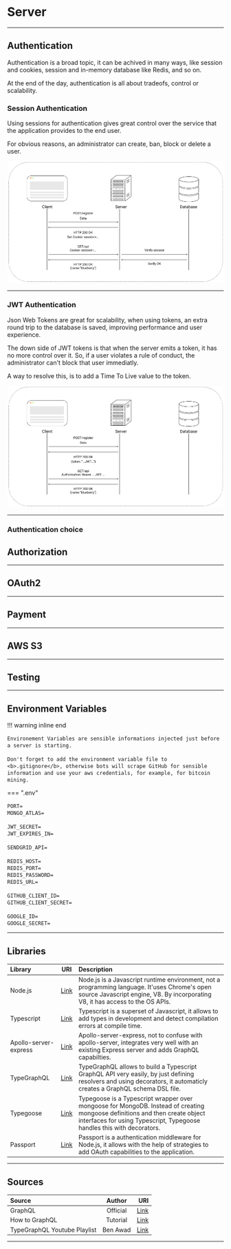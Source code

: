 # Server

<hr/>

## Authentication

Authentication is a broad topic, it can be achived in many ways, like session and cookies, session and in-memory database like Redis, and so on.

At the end of the day, authentication is all about tradeofs, control or scalability.

### Session Authentication

Using sessions for authentication gives great control over the service that the application provides to the end user.

For obvious reasons, an administrator can create, ban, block or delete a user.

![sessionAuthentication](./images/sessionAuthentication.png)

<hr/>

### JWT Authentication

Json Web Tokens are great for scalability, when using tokens, an extra round trip to the database is saved, improving performance and user experience.

The down side of JWT tokens is that when the server emits a token, it has no more control over it. So, if a user violates a rule of conduct, the administrator can't block that user immediatly.

A way to resolve this, is to add a Time To Live value to the token.

![jwtAuthentication](./images/jwtAuthentication.png)

<hr/>

### Authentication choice

## Authorization

<hr/>

## OAuth2

<hr/>

## Payment

<hr/>

## AWS S3

<hr/>

## Testing

<hr/>

## Environment Variables

!!! warning inline end

    Environement Variables are sensible informations injected just before a server is starting.

    Don't forget to add the environment variable file to <b>.gitignore</b>, otherwise bots will scrape GitHub for sensible information and use your aws credentials, for example, for bitcoin mining.

=== ".env"

```
PORT=
MONGO_ATLAS=

JWT_SECRET=
JWT_EXPIRES_IN=

SENDGRID_API=

REDIS_HOST=
REDIS_PORT=
REDIS_PASSWORD=
REDIS_URL=

GITHUB_CLIENT_ID=
GITHUB_CLIENT_SECRET=

GOOGLE_ID=
GOOGLE_SECRET=
```

<hr/>

## Libraries

| Library               |                                     URI                                      | Description                                                                                                                                                                                           |
| :-------------------- | :--------------------------------------------------------------------------: | :---------------------------------------------------------------------------------------------------------------------------------------------------------------------------------------------------- |
| Node.js               |                        [Link](https://nodejs.org/en/)                        | Node.js is a Javascript runtime environment, not a programming language. It'uses Chrome's open source Javascript engine, V8. By incorporating V8, it has access to the OS APIs.                       |
| Typescript            |                   [Link](https://www.typescriptlang.org/)                    | Typescript is a superset of Javascript, it allows to add types in development and detect compilation errors at compile time.                                                                          |
| Apollo-server-express | [Link](https://www.apollographql.com/docs/apollo-server/v1/servers/express/) | Apollo-server-express, not to confuse with apollo-server, integrates very well with an existing Express server and adds GraphQL capabilties.                                                          |
| TypeGraphQL           |                       [Link](https://typegraphql.com/)                       | TypeGraphQL allows to build a Typescript GraphQL API very easily, by just defining resolvers and using decorators, it automaticly creates a GraphQL schema DSL file.                                  |
| Typegoose             |                [Link](https://typegoose.github.io/typegoose/)                | Typegoose is a Typescript wrapper over mongoose for MongoDB. Instead of creating mongoose definitions and then create object interfaces for using Typescript, Typegoose handles this with decorators. |
| Passport              |                      [Link](http://www.passportjs.org/)                      | Passport is a authentication middleware for Node.js, it allows with the help of strategies to add OAuth capabilities to the application.                                                              |

<hr/>

## Sources

| Source                       |  Author  |                                                                          URI |
| :--------------------------- | :------: | ---------------------------------------------------------------------------: |
| GraphQL                      | Official |                                                 [Link](https://graphql.org/) |
| How to GraphQL               | Tutorial |                                        [Link](https://www.howtographql.com/) |
| TypeGraphQL Youtube Playlist | Ben Awad | [Link](https://michaelstromer.nyc/books/strongly-typed-next-js/introduction) |

<hr/>
